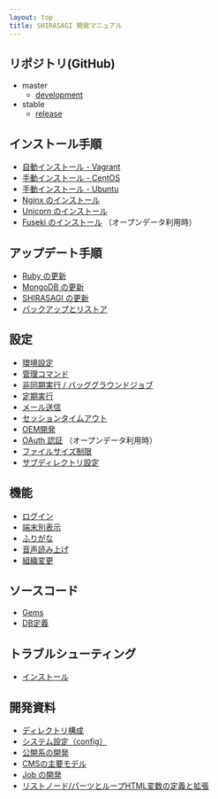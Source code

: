 ```yaml
---
layout: top
title: SHIRASAGI 開発マニュアル
---
```


## リポジトリ(GitHub)

- master
  - [development](https://github.com/shirasagi/shirasagi)
- stable
  - [release](https://github.com/shirasagi/shirasagi/tree/stable)

## インストール手順

- [自動インストール - Vagrant](installation/vagrant.html)
- [手動インストール - CentOS](installation/manual.html)
- [手動インストール - Ubuntu](installation/ubuntu.html)
- [Nginx のインストール](installation/nginx.html)
- [Unicorn のインストール](installation/unicorn.html)
- [Fuseki のインストール](installation/fuseki.html) （オープンデータ利用時）

## アップデート手順

- [Ruby の更新](updation/ruby.html)
- [MongoDB の更新](updation/mongodb.html)
- [SHIRASAGI の更新](updation/manual.html)
- [バックアップとリストア](updation/backup.html)

## 設定

- [環境設定](settings/env.html)
- [管理コマンド](settings/cmd.html)
- [非同期実行 / バッググラウンドジョブ](settings/job.html)
- [定期実行](settings/cron.html)
- [メール送信](settings/mail.html)
- [セッションタイムアウト](settings/session.html)
- [OEM開発](settings/oem.html)
- [OAuth 認証](settings/oauth.html) （オープンデータ利用時）
- [ファイルサイズ制限](settings/file_size_limit.html)
- [サブディレクトリ設定](settings/subdir.html)

## 機能

- [ログイン](features/login.html)
- [端末別表示](features/cms/mobile.html)
- [ふりがな](features/kana.html)
- [音声読み上げ](features/voice.html)
- [組織変更](features/chorg.html)

## ソースコード

- [Gems](source_codes/gems.html)
- [DB定義](source_codes/db.html)

## トラブルシューティング

- [インストール](trouble-shootings/installation.html)

## 開発資料

- [ディレクトリ構成](devel/directories.html)
- [システム設定（config）](devel/config.html)
- [公開系の開発](devel/cms_public.html)
- [CMSの主要モデル](devel/cms_models.html)
- [Job の開発](devel/job.html)
- [リストノード/パーツとループHTML変数の定義と拡張](devel/loop.html)
